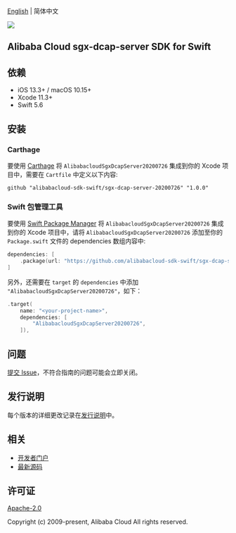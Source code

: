 [English](README.md) | 简体中文

![](https://aliyunsdk-pages.alicdn.com/icons/AlibabaCloud.svg)

## Alibaba Cloud sgx-dcap-server SDK for Swift

## 依赖

- iOS 13.3+ / macOS 10.15+
- Xcode 11.3+
- Swift 5.6

## 安装

### Carthage

要使用 [Carthage](https://github.com/Carthage/Carthage) 将 `AlibabacloudSgxDcapServer20200726` 集成到你的 Xcode 项目中，需要在 `Cartfile` 中定义以下内容:

```ogdl
github "alibabacloud-sdk-swift/sgx-dcap-server-20200726" "1.0.0"
```

### Swift 包管理工具

要使用 [Swift Package Manager](https://swift.org/package-manager/) 将 `AlibabacloudSgxDcapServer20200726` 集成到你的 Xcode 项目中，请将 `AlibabacloudSgxDcapServer20200726` 添加至你的 `Package.swift` 文件的 dependencies 数组内容中:

```swift
dependencies: [
    .package(url: "https://github.com/alibabacloud-sdk-swift/sgx-dcap-server-20200726.git", from: "1.0.0")
]
```

另外，还需要在 `target` 的 `dependencies` 中添加 `"AlibabacloudSgxDcapServer20200726"`，如下：

```swift
.target(
    name: "<your-project-name>",
    dependencies: [
        "AlibabacloudSgxDcapServer20200726",
    ]),
```

## 问题

[提交 Issue](https://github.com/alibabacloud-sdk-swift/sgx-dcap-server-20200726/issues/new)，不符合指南的问题可能会立即关闭。

## 发行说明

每个版本的详细更改记录在[发行说明](./ChangeLog.txt)中。

## 相关

* [开发者门户](https://next.api.aliyun.com/home)
* [最新源码](https://github.com/alibabacloud-sdk-swift/sgx-dcap-server-20200726)

## 许可证

[Apache-2.0](http://www.apache.org/licenses/LICENSE-2.0)

Copyright (c) 2009-present, Alibaba Cloud All rights reserved.
